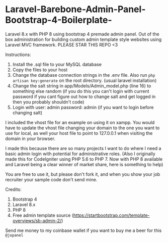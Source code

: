 # Laravel-Barebone-Admin-Panel-Bootstrap-4-Boilerplate-
Laravel 8.x with PHP 8 using bootstrap 4 premade admin panel. Out of the box administration for building custom admin template style websites using Laravel MVC framework. PLEASE STAR THIS REPO &lt;3 

Instructions:

1) Install the .sql file to your MySQL database
2) Copy the files to your host
3) Change the database connection strings in the .env file. Also run ```php artisan key:generate``` on the root directory. (usual laravel installation)
4) Change the salt string in app/Models/Admin_model.php (line 16) to something else random (if you do this you can't login with current password if you cant figure out how to change salt and get logged in then you probably shouldn't code)
5) Login with user: admin password: admin (if you want to login before changing salt)

I included the vhost file for an example on using it on xampp. You would have to update the vhost file changing your domain to the one you want to use for local, as well your host file to point to 127.0.0.1 when visiting the domain in your browser.


I made this because there are so many projects I want to do where I need a basic admin login with potential for administrative roles. (Also I originally made this for CodeIgniter using PHP 5.6 to PHP 7. Now with PHP 8 available and Laravel being a clear winner of market share, here is something to help)

You are free to use it, but please don't fork it, and when you show your job recruiter your sample code don't send mine.

Credits: 

1. Bootstrap 4
2. Laravel 8.x 
3. PHP 8
4. Free admin template source (https://startbootstrap.com/template-overviews/sb-admin-2/) 

Send me money to my coinbase wallet if you want to buy me a beer for this
```@jopanel```
